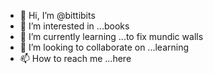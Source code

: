 - 👋 Hi, I’m @bittibits
- 👀 I’m interested in ...books
- 🌱 I’m currently learning ...to fix mundic walls
- 💞️ I’m looking to collaborate on ...learning
- 📫 How to reach me ...here

<!---
bittibits/bittibits is a ✨ special ✨ repository because its `README.md` (this file) appears on your GitHub profile.
You can click the Preview link to take a look at your changes.
--->
